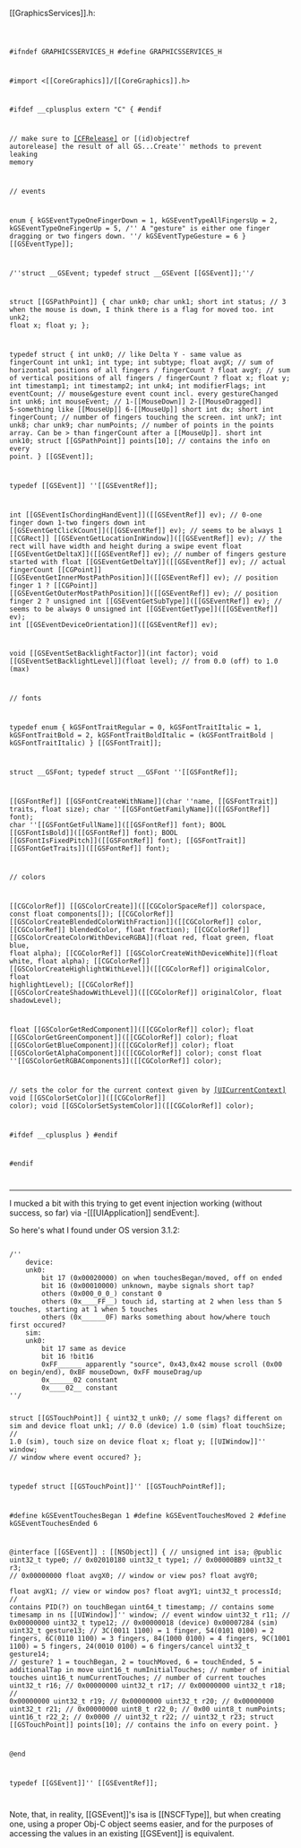 [[GraphicsServices]].h:

<code>

#ifndef GRAPHICSSERVICES_H
#define GRAPHICSSERVICES_H

#import <[[CoreGraphics]]/[[CoreGraphics]].h>

#ifdef __cplusplus
extern "C" {
#endif

// make sure to [[CFRelease]](objectref) or [(id)objectref autorelease] the result of all GS...Create'' methods to prevent leaking memory

// events

enum {
    kGSEventTypeOneFingerDown = 1,
    kGSEventTypeAllFingersUp = 2,
    kGSEventTypeOneFingerUp = 5,
    /'' A "gesture" is either one finger dragging or two fingers down. ''/
    kGSEventTypeGesture = 6
} [[GSEventType]];

/''struct __GSEvent;
typedef struct __GSEvent [[GSEvent]];''/

struct [[GSPathPoint]] {
	char unk0;
	char unk1;
	short int status; // 3 when the mouse is down, I think there is a flag for moved too.
	int unk2;
	float x;
	float y;
};


typedef struct {
	int unk0; // like Delta Y - same value as fingerCount
	int unk1; 
	int type;
	int subtype;
	float avgX; //  sum of horizontal positions of all fingers / fingerCount ?
	float avgY; //  sum of vertical positions of all fingers / fingerCount ?
	float x;
	float y;
	int timestamp1;
	int timestamp2;
	int unk4;
	int modifierFlags;
	int eventCount; // mouse&gesture event count incl. every gestureChanged
	int unk6;
	int mouseEvent; // 1-[[MouseDown]] 2-[[MouseDragged]] 5-something like [[MouseUp]] 6-[[MouseUp]]
	short int dx;
	short int fingerCount; // number of fingers touching the screen.
	int unk7;
	int unk8;
	char unk9;
	char numPoints; // number of points in the points array. Can be > than fingerCount after a [[MouseUp]].
	short int unk10;
	struct [[GSPathPoint]] points[10]; // contains the info on every point.
} [[GSEvent]];

typedef [[GSEvent]] ''[[GSEventRef]];

int [[GSEventIsChordingHandEvent]]([[GSEventRef]] ev); // 0-one finger down 1-two fingers down
int [[GSEventGetClickCount]]([[GSEventRef]] ev); // seems to be always 1
[[CGRect]] [[GSEventGetLocationInWindow]]([[GSEventRef]] ev); // the rect will have width and height during a swipe event
float [[GSEventGetDeltaX]]([[GSEventRef]] ev); // number of fingers gesture started with
float [[GSEventGetDeltaY]]([[GSEventRef]] ev); // actual fingerCount
[[CGPoint]] [[GSEventGetInnerMostPathPosition]]([[GSEventRef]] ev); // position finger 1 ?
[[CGPoint]] [[GSEventGetOuterMostPathPosition]]([[GSEventRef]] ev); // position finger 2 ?
unsigned int [[GSEventGetSubType]]([[GSEventRef]] ev); // seems to be always 0
unsigned int [[GSEventGetType]]([[GSEventRef]] ev);
int [[GSEventDeviceOrientation]]([[GSEventRef]] ev);

void [[GSEventSetBacklightFactor]](int factor);
void [[GSEventSetBacklightLevel]](float level); // from 0.0 (off) to 1.0 (max)

// fonts

typedef enum {
	kGSFontTraitRegular = 0,
    kGSFontTraitItalic = 1,
    kGSFontTraitBold = 2,
    kGSFontTraitBoldItalic = (kGSFontTraitBold | kGSFontTraitItalic)
} [[GSFontTrait]];

struct __GSFont;
typedef struct __GSFont ''[[GSFontRef]];

[[GSFontRef]] [[GSFontCreateWithName]](char ''name, [[GSFontTrait]] traits, float size);
char ''[[GSFontGetFamilyName]]([[GSFontRef]] font);
char ''[[GSFontGetFullName]]([[GSFontRef]] font);
BOOL [[GSFontIsBold]]([[GSFontRef]] font);
BOOL [[GSFontIsFixedPitch]]([[GSFontRef]] font);
[[GSFontTrait]] [[GSFontGetTraits]]([[GSFontRef]] font);

// colors

[[CGColorRef]] [[GSColorCreate]]([[CGColorSpaceRef]] colorspace, const float components[]);
[[CGColorRef]] [[GSColorCreateBlendedColorWithFraction]]([[CGColorRef]] color, [[CGColorRef]] blendedColor, float fraction);
[[CGColorRef]] [[GSColorCreateColorWithDeviceRGBA]](float red, float green, float blue, float alpha);
[[CGColorRef]] [[GSColorCreateWithDeviceWhite]](float white, float alpha);
[[CGColorRef]] [[GSColorCreateHighlightWithLevel]]([[CGColorRef]] originalColor, float highlightLevel);
[[CGColorRef]] [[GSColorCreateShadowWithLevel]]([[CGColorRef]] originalColor, float shadowLevel);

float [[GSColorGetRedComponent]]([[CGColorRef]] color);
float [[GSColorGetGreenComponent]]([[CGColorRef]] color);
float [[GSColorGetBlueComponent]]([[CGColorRef]] color);
float [[GSColorGetAlphaComponent]]([[CGColorRef]] color);
const float ''[[GSColorGetRGBAComponents]]([[CGColorRef]] color);

// sets the color for the current context given by [[UICurrentContext]]()
void [[GSColorSetColor]]([[CGColorRef]] color);
void [[GSColorSetSystemColor]]([[CGColorRef]] color);

#ifdef __cplusplus
}
#endif

#endif

</code>

---- 

I mucked a bit with this trying to get event injection working (without success, so far) via -[[[UIApplication]] sendEvent:].

So here's what I found under OS version 3.1.2:

<code>
/''
	device:
	unk0:
		bit 17 (0x00020000) on when touchesBegan/moved, off on ended
		bit 16 (0x00010000) unknown, maybe signals short tap?
		others (0x000_0_0_) constant 0
		others (0x____FF__) touch id, starting at 2 when less than 5 touches, starting at 1 when 5 touches
		others (0x______0F) marks something about how/where touch first occured?
	sim:
	unk0:
		bit 17 same as device
		bit 16 !bit16
		0xFF______ apparently "source", 0x43,0x42 mouse scroll (0x00 on begin/end), 0xBF mouseDown, 0xFF mouseDrag/up
		0x______02 constant
		0x____02__ constant
''/

struct [[GSTouchPoint]] {
	uint32_t unk0; // some flags? different on sim and device
	float unk1; // 0.0 (device) 1.0 (sim)
	float touchSize; // 1.0 (sim), touch size on device
	float x;
	float y;
	[[UIWindow]]'' window; // window where event occured?
};

typedef struct [[GSTouchPoint]]'' [[GSTouchPointRef]];

#define kGSEventTouchesBegan   1
#define kGSEventTouchesMoved   2
#define kGSEventTouchesEnded   6

@interface [[GSEvent]] : [[NSObject]]
{
//	unsigned int isa;
@public
	uint32_t type0;		// 0x02010180
	uint32_t type1;		// 0x00000BB9
	uint32_t r3;		// 0x00000000
	float avgX0;		// window or view pos?
	float avgY0;		
	float avgX1;		// view or window pos?
	float avgY1;
	uint32_t processId; // contains PID(?) on touchBegan
	uint64_t timestamp;	// contains some timesamp in ns
	[[UIWindow]]'' window;	// event window
	uint32_t r11;		// 0x00000000
	uint32_t type12;	// 0x00000018 (device) 0x00007284 (sim)
	uint32_t gesture13;	// 3C(0011 1100) = 1 finger, 54(0101 0100) = 2 fingers, 6C(0110 1100) = 3 fingers, 84(1000 0100) = 4 fingers, 9C(1001 1100) = 5 fingers, 24(0010 0100) = 6 fingers/cancel
	uint32_t gesture14; // gesture? 1 = touchBegan, 2 = touchMoved, 6 = touchEnded, 5 = additionalTap in move
	uint16_t numInitialTouches; // number of initial touches
	uint16_t numCurrentTouches; // number of current touches
	uint32_t r16;		// 0x00000000
	uint32_t r17;		// 0x00000000
	uint32_t r18;		// 0x00000000
	uint32_t r19;		// 0x00000000
	uint32_t r20;		// 0x00000000
	uint32_t r21;		// 0x00000000
	uint8_t	 r22_0;		// 0x00
	uint8_t numPoints;
	uint16_t r22_2;		// 0x0000
//	uint32_t r22;
//	uint32_t r23;
	struct [[GSTouchPoint]] points[10]; // contains the info on every point.
}

@end

typedef [[GSEvent]]'' [[GSEventRef]];

</code>

Note, that, in reality, [[GSEvent]]'s isa is [[NSCFType]], but when creating one, using a proper Obj-C object seems easier, and for the purposes of accessing the values in an existing [[GSEvent]] is equivalent.